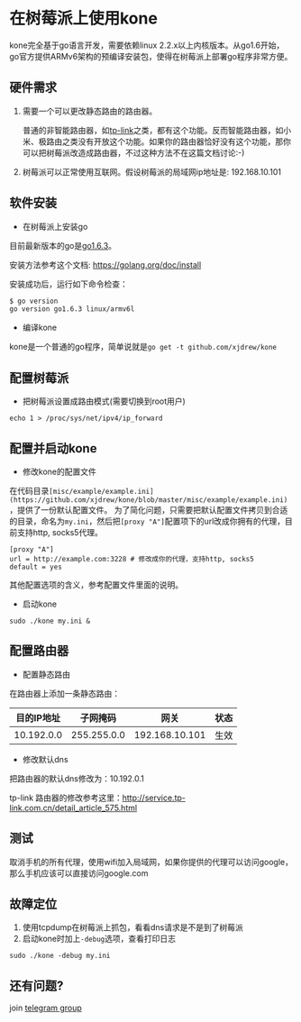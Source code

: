 # 在树莓派上使用kone

kone完全基于go语言开发，需要依赖linux 2.2.x以上内核版本。从go1.6开始，go官方提供ARMv6架构的预编译安装包，使得在树莓派上部署go程序非常方便。

## 硬件需求

1. 需要一个可以更改静态路由的路由器。

   普通的非智能路由器，如[tp-link](http://service.tp-link.com.cn/detail_article_28.html)之类，都有这个功能。反而智能路由器，如小米、极路由之类没有开放这个功能。如果你的路由器恰好没有这个功能，那你可以把树莓派改造成路由器，不过这种方法不在这篇文档讨论:-)

2. 树莓派可以正常使用互联网。假设树莓派的局域网ip地址是: 192.168.10.101

## 软件安装

* 在树莓派上安装go

目前最新版本的go是[go1.6.3](https://storage.googleapis.com/golang/go1.6.3.linux-armv6l.tar.gz)。

安装方法参考这个文档: https://golang.org/doc/install

安装成功后，运行如下命令检查：
```bash
$ go version
go version go1.6.3 linux/armv6l
```

* 编译kone

kone是一个普通的go程序，简单说就是```go get -t github.com/xjdrew/kone```

## 配置树莓派

* 把树莓派设置成路由模式(需要切换到root用户)

```
echo 1 > /proc/sys/net/ipv4/ip_forward
```

## 配置并启动kone

* 修改kone的配置文件

在代码目录```[misc/example/example.ini](https://github.com/xjdrew/kone/blob/master/misc/example/example.ini)```，提供了一份默认配置文件。
为了简化问题，只需要把默认配置文件拷贝到合适的目录，命名为```my.ini```，然后把```[proxy "A"]```配置项下的url改成你拥有的代理，目前支持http, socks5代理。

```
[proxy "A"]
url = http://example.com:3228 # 修改成你的代理，支持http, socks5
default = yes
```

其他配置选项的含义，参考配置文件里面的说明。

* 启动kone

```
sudo ./kone my.ini &
```

## 配置路由器
* 配置静态路由

在路由器上添加一条静态路由：

目的IP地址 | 子网掩码    | 网关           | 状态 
---------- | ----------- | -------------- | ----
10.192.0.0 | 255.255.0.0 | 192.168.10.101 | 生效

* 修改默认dns

把路由器的默认dns修改为：10.192.0.1

tp-link 路由器的修改参考这里：http://service.tp-link.com.cn/detail_article_575.html

## 测试

取消手机的所有代理，使用wifi加入局域网，如果你提供的代理可以访问google，那么手机应该可以直接访问google.com

## 故障定位

1. 使用tcpdump在树莓派上抓包，看看dns请求是不是到了树莓派
2. 启动kone时加上```-debug```选项，查看打印日志
```
sudo ./kone -debug my.ini
```

## 还有问题?

join [telegram group](https://telegram.me/joinchat/B4cvLQl6H8RffE-6oATIVA)


